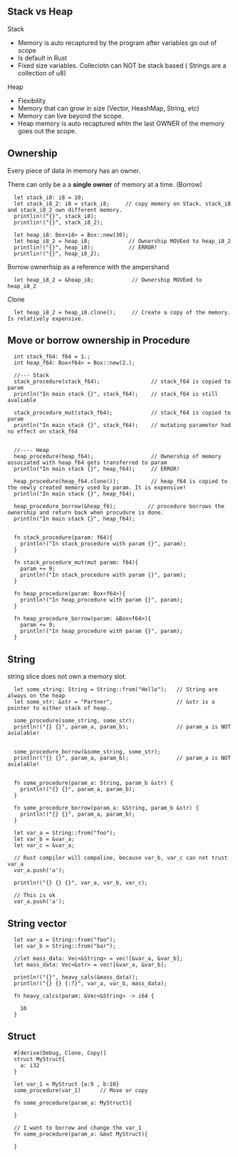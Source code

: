 



## Stack vs Heap
Stack
- Memory is auto recaptured by the program after variables go out of scope
- Is default in Rust
- Fixed size variables. Colleciotn can NOT be stack based ( Strings are a collection of u8)


Heap
- Flexibility
- Memory that can grow in size (Vector, HeashMap, String, etc)
- Memory can live beyond the scope.
- Heap memory is auto recaptured whtn the last OWNER of the memory goes out the scope.



## Ownership
Every piece of data in memory has an owner. 

There can only be a a **single owner** of memory at a time. (Borrow)

```
  let stack_i8: i8 = 10;
  let stack_i8_2: i8 = stack_i8;     // copy memory on Stack. stack_i8 and stack_i8_2 own different memory.
  printlin!("{}", stack_i8);
  printlin!("{}", stack_i8_2);    
  
  let heap_i8: Box<i8> = Box::new(30);
  let heap_i8_2 = heap_i8;            // Ownership MOVEed to heap_i8_2
  printlin!("{}", heap_i8);           // ERROR!
  printlin!("{}", heap_i8_2);    
```

Borrow ownerhsip as a reference with the ampershand
```
  let heap_i8_2 = &heap_i8;            // Ownership MOVEed to heap_i8_2
```

Clone
```
  let heap_i8_2 = heap_i8.clone();     // Create a copy of the memory. Is relatively expensive.
```

## Move or borrow ownership in Procedure 
```
  int stack_f64: f64 = 1.;
  int heap_f64: Box<f64> = Box::new(2.);

  //--- Stack
  stack_procedure(stack_f64);                // stack_f64 is copied to param
  println("In main stack {}", stack_f64);    // stack_f64 is still avaliable 

  stack_procedure_mut(stack_f64);            // stack_f64 is copied to param
  println("In main stack {}", stack_f64);    // mutating parameter had no effect on stack_f64
  
  
  //---- Heap
  heap_procedure(heap_f64);                  // Ownership of memory associated with heap_f64 gets transferred to param
  println("In main stack {}", heap_f64);     // ERROR!

  heap_procedure(heap_f64.clone());          // heap_f64 is copied to the newly created memory used by param. It is expensive!
  println("In main stack {}", heap_f64);     

  heap_procedure_borrow(&heap_f6);          // procedure borrows the ownership and return back when procudure is done.
  println("In main stack {}", heap_f64);     


  fn stack_procedure(param: f64){
    println!("In stack_procedure with param {}", param);
  }

  fn stack_procedure_mut(mut param: f64){
    param += 9;
    println!("In stack_procedure with param {}", param);
  }

  fn heap_procedure(param: Box<f64>){
    println!("In heap_procedure with param {}", param);
  }

  fn heap_procedure_borrow(param: &Box<f64>){
    param += 9;
    println!("In heap_procedure with param {}", param);
  }
```


## String
string slice does not own a memory slot.

```
  let some_string: String = String::from("Hello");   // String are always on the heap
  let some_str: &str = "Partner";                    // &str is a pointer to either stack of heap.

  some_procedure(some_string, some_str);
  println!("{} {}", param_a, param_b);               // param_a is NOT avialable!

  
  some_procedure_borrow(&some_string, some_str);
  println!("{} {}", param_a, param_b);               // param_a is NOT avialable!


  fn some_procedure(param_a: String, param_b &str) {
    println!("{} {}", param_a, param_b);
  }

  fn some_procedure_borrow(param_a: &String, param_b &str) {
    println!("{} {}", param_a, param_b);
  }

```



```
  let var_a = String::from("foo");
  let var_b = &var_a;
  let var_c = &var_a;
  
  // Rust compiler will compaline, because var_b, var_c can not trust var_a
  var_a.push('a');  

  println!("{} {} {}", var_a, var_b, var_c);

  // This is ok
  var_a.push('a'); 

```


## String vector
```
  let var_a = String::from("foo");
  let var_b = String::from("bar");
  
  //let mass_data: Vec<&String> = vec![&var_a, &var_b];
  let mass_data: Vec<&str> = vec![&var_a, &var_b];

  println!("{}", heavy_cals(&mass_data));
  println!("{} {} {:?}", var_a, var_b, mass_data);

  fn heavy_calcs(param: &Vec<&String> -> i64 {

    10
  }

```

## Struct

```
  #[derive(Debug, Clone, Copy)]
  struct MyStruct{
    a: i32
  }

  let var_1 = MyStruct {a:9 , b:10}
  some_procedure(var_1)      // Move or copy

  fn some_procedure(param_a: MyStruct){

  }

  // I want to borrow and change the var_1
  fn some_procedure(param_a: &mut MyStruct){

  }
```